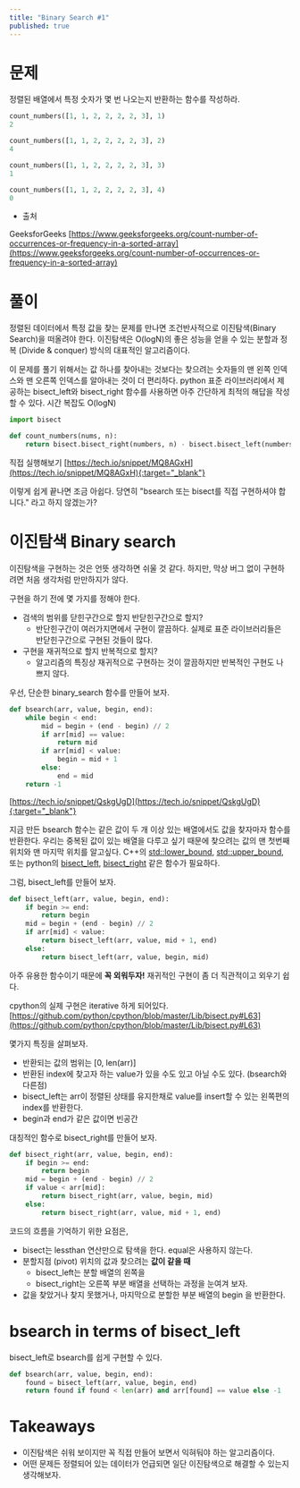 ```yaml
---
title: "Binary Search #1"
published: true
---
```


# 문제

정렬된 배열에서 특정 숫자가 몇 번 나오는지 반환하는 함수를 작성하라.

```py
count_numbers([1, 1, 2, 2, 2, 2, 3], 1)
2

count_numbers([1, 1, 2, 2, 2, 2, 3], 2)
4

count_numbers([1, 1, 2, 2, 2, 2, 3], 3)
1

count_numbers([1, 1, 2, 2, 2, 2, 3], 4)
0
```

* 출처

GeeksforGeeks [https://www.geeksforgeeks.org/count-number-of-occurrences-or-frequency-in-a-sorted-array](https://www.geeksforgeeks.org/count-number-of-occurrences-or-frequency-in-a-sorted-array)


# 풀이

정렬된 데이터에서 특정 값을 찾는 문제를 만나면 조건반사적으로 이진탐색(Binary Search)을 떠올려야 한다. 이진탐색은 O(logN)의 좋은 성능을 얻을 수 있는 분할과 정복 (Divide & conquer) 방식의 대표적인 알고리즘이다.

이 문제를 풀기 위해서는 값 하나를 찾아내는 것보다는 찾으려는 숫자들의 맨 왼쪽 인덱스와 맨 오른쪽 인덱스를 알아내는 것이 더 편리하다. python 표준 라이브러리에서 제공하는 bisect_left와 bisect_right 함수를 사용하면 아주 간단하게 최적의 해답을 작성할 수 있다. 시간 복잡도 O(logN)

```py
import bisect

def count_numbers(nums, n):
    return bisect.bisect_right(numbers, n) - bisect.bisect_left(numbers, n)

```

직접 실행해보기 [https://tech.io/snippet/MQ8AGxH](https://tech.io/snippet/MQ8AGxH){:target="_blank"}

이렇게 쉽게 끝나면 조금 아쉽다. 당연히 "bsearch 또는 bisect를 직접 구현하셔야 합니다." 라고 하지 않겠는가?

# 이진탐색 Binary search

이진탐색을 구현하는 것은 언뜻 생각하면 쉬울 것 같다. 하지만, 막상 버그 없이 구현하려면 처음 생각처럼 만만하지가 않다.

구현을 하기 전에 몇 가지를 정해야 한다.

* 검색의 범위를 닫힌구간으로 할지 반닫힌구간으로 할지?
    * 반단힌구간이 여러가지면에서 구현이 깔끔하다. 실제로 표준 라이브러리들은 반닫힌구간으로 구현된 것들이 많다.
* 구현을 재귀적으로 할지 반복적으로 할지?
    * 알고리즘의 특징상 재귀적으로 구현하는 것이 깔끔하지만 반복적인 구현도 나쁘지 않다.

우선, 단순한 binary_search 함수를 만들어 보자.

```py
def bsearch(arr, value, begin, end):
    while begin < end:
        mid = begin + (end - begin) // 2
        if arr[mid] == value:
            return mid
        if arr[mid] < value:
            begin = mid + 1
        else:
            end = mid
    return -1
```
[https://tech.io/snippet/QskgUgD](https://tech.io/snippet/QskgUgD){:target="_blank"}

지금 만든 bsearch 함수는 같은 값이 두 개 이상 있는 배열에서도 값을 찾자마자 함수를 반환한다. 우리는 중복된 값이 있는 배열을 다루고 싶기 때문에 찾으려는 값의 맨 첫번째 위치와 맨 마지막 위치를 알고싶다. C++의 [std::lower_bound](https://en.cppreference.com/w/cpp/algorithm/lower_bound), [std::upper_bound](https://en.cppreference.com/w/cpp/algorithm/upper_bound), 또는 python의 [bisect_left](https://docs.python.org/2/library/bisect.html#bisect.bisect_left), [bisect_right](https://docs.python.org/2/library/bisect.html#bisect.bisect_right) 같은 함수가 필요하다.

그럼, bisect_left를 만들어 보자.

```py
def bisect_left(arr, value, begin, end):
    if begin >= end:
        return begin
    mid = begin + (end - begin) // 2
    if arr[mid] < value:
        return bisect_left(arr, value, mid + 1, end)
    else:
        return bisect_left(arr, value, begin, mid)
```

아주 유용한 함수이기 때문에 **꼭 외워두자!** 재귀적인 구현이 좀 더 직관적이고 외우기 쉽다.

cpython의 실제 구현은 iterative 하게 되어있다. [https://github.com/python/cpython/blob/master/Lib/bisect.py#L63](https://github.com/python/cpython/blob/master/Lib/bisect.py#L63)

몇가지 특징을 살펴보자.

* 반환되는 값의 범위는 [0, len(arr)]
* 반환된 index에 찾고자 하는 value가 있을 수도 있고 아닐 수도 있다. (bsearch와 다른점)
* bisect_left는 arr이 정렬된 상태를 유지한채로 value를 insert할 수 있는 왼쪽편의 index를 반환한다.
* begin과 end가 같은 값이면 빈공간

대칭적인 함수로 bisect_right를 만들어 보자.

```py
def bisect_right(arr, value, begin, end):
    if begin >= end:
        return begin
    mid = begin + (end - begin) // 2
    if value < arr[mid]:
        return bisect_right(arr, value, begin, mid)
    else:
        return bisect_right(arr, value, mid + 1, end)
```

코드의 흐름을 기억하기 위한 요점은,

* bisect는 lessthan 연산만으로 탐색을 한다. equal은 사용하지 않는다.
* 분할지점 (pivot) 위치의 값과 찾으려는 **값이 같을 때**
    * bisect_left는 분할 배열의 왼쪽을
    * bisect_right는 오른쪽 부분 배열을 선택하는 과정을 눈여겨 보자.
* 값을 찾았거나 찾지 못했거나, 마지막으로 분할한 부분 배열의 begin 을 반환한다.

# bsearch in terms of bisect_left

bisect_left로 bsearch를 쉽게 구현할 수 있다.

```py
def bsearch(arr, value, begin, end):
    found = bisect_left(arr, value, begin, end)
    return found if found < len(arr) and arr[found] == value else -1
```

# Takeaways

* 이진탐색은 쉬워 보이지만 꼭 직접 만들어 보면서 익혀둬야 하는 알고리즘이다.
* 어떤 문제든 정렬되어 있는 데이터가 언급되면 일단 이진탐색으로 해결할 수 있는지 생각해보자.
